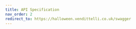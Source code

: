 ```yaml
---
title: API Specification
nav_order: 2
redirect_to: https://halloween.vendittelli.co.uk/swagger
---
```

